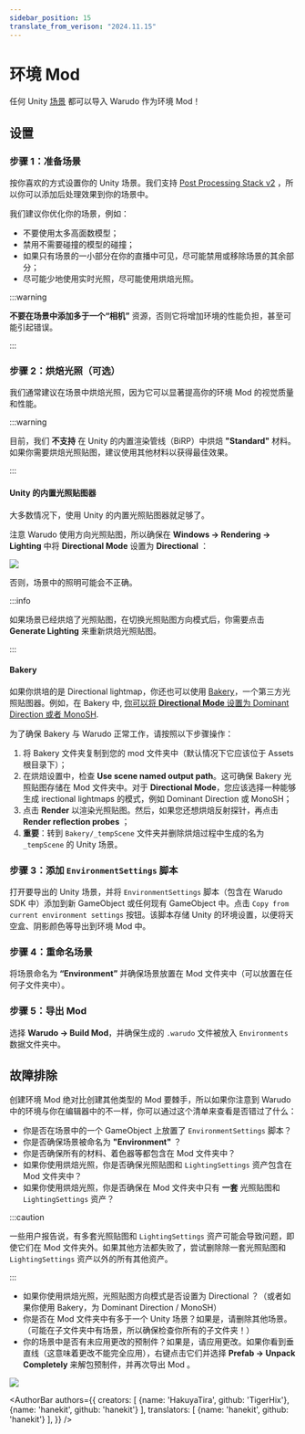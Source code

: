 ```yaml
---
sidebar_position: 15
translate_from_verison: "2024.11.15"
---
```


# 环境 Mod

任何 Unity [场景](https://docs.unity3d.com/Manual/CreatingScenes.html) 都可以导入 Warudo 作为环境 Mod！

## 设置

### 步骤 1：准备场景

按你喜欢的方式设置你的 Unity 场景。我们支持 [Post Processing Stack v2](https://docs.unity3d.com/Packages/com.unity.postprocessing@3.3/manual/index.html) ，所以你可以添加后处理效果到你的场景中。

我们建议你优化你的场景，例如：

* 不要使用太多高面数模型；
* 禁用不需要碰撞的模型的碰撞；
* 如果只有场景的一小部分在你的直播中可见，尽可能禁用或移除场景的其余部分；
* 尽可能少地使用实时光照，尽可能使用烘焙光照。

:::warning

**不要在场景中添加多于一个“相机”** 资源，否则它将增加环境的性能负担，甚至可能引起错误。

:::

### 步骤 2：烘焙光照（可选）

我们通常建议在场景中烘焙光照，因为它可以显著提高你的环境 Mod 的视觉质量和性能。

:::warning

目前，我们 **不支持** 在 Unity 的内置渲染管线（BiRP）中烘焙 **"Standard"** 材料。  
如果你需要烘焙光照贴图，建议使用其他材料以获得最佳效果。

:::

#### Unity 的内置光照贴图器

大多数情况下，使用 Unity 的内置光照贴图器就足够了。

注意 Warudo 使用方向光照贴图，所以确保在 **Windows → Rendering → Lighting** 中将 **Directional Mode** 设置为 **Directional** ：

![](/doc-img/en-environment-mod-1.webp)

否则，场景中的照明可能会不正确。

:::info

如果场景已经烘焙了光照贴图，在切换光照贴图方向模式后，你需要点击 **Generate Lighting** 来重新烘焙光照贴图。

:::

#### Bakery

如果你烘培的是 Directional lightmap，你还也可以使用 [Bakery](https://assetstore.unity.com/packages/tools/level-design/bakery-gpu-lightmapper-122218)，一个第三方光照贴图器。例如，在 Bakery 中, [你可以将 **Directional Mode** 设置为 Dominant Direction 或者 MonoSH](https://geom.io/bakery/wiki/index.php?title=Manual#Directional\_mode).

为了确保 Bakery 与 Warudo 正常工作，请按照以下步骤操作：

1. 将 Bakery 文件夹复制到您的 mod 文件夹中（默认情况下它应该位于 Assets 根目录下）；
2. 在烘焙设置中，检查 **Use scene named output path**。这可确保 Bakery 光照贴图存储在 Mod 文件夹中。对于 **Directional Mode**，您应该选择一种能够生成 irectional lightmaps 的模式，例如 Dominant Direction 或 MonoSH；
3. 点击 **Render** 以渲染光照贴图。然后，如果您还想烘焙反射探针，再点击 **Render reflection probes** ；
4. **重要**：转到 `Bakery/_tempScene` 文件夹并删除烘焙过程中生成的名为 `_tempScene` 的 Unity 场景。

### 步骤 3：添加 `EnvironmentSettings` 脚本

打开要导出的 Unity 场景，并将 `EnvironmentSettings` 脚本（包含在 Warudo SDK 中）添加到新 GameObject 或任何现有 GameObject 中。点击 `Copy from current environment settings` 按钮。该脚本存储 Unity 的环境设置，以便将天空盒、阴影颜色等导出到环境 Mod 中。

### 步骤 4：重命名场景

将场景命名为 **“Environment”** 并确保场景放置在 Mod 文件夹中（可以放置在任何子文件夹中）。

### 步骤 5：导出 Mod

选择 **Warudo → Build Mod**，并确保生成的 `.warudo` 文件被放入 `Environments` 数据文件夹中。

## 故障排除

创建环境 Mod 绝对比创建其他类型的 Mod 要棘手，所以如果你注意到 Warudo 中的环境与你在编辑器中的不一样，你可以通过这个清单来查看是否错过了什么：

* 你是否在场景中的一个 GameObject 上放置了 `EnvironmentSettings` 脚本？
* 你是否确保场景被命名为 **"Environment"** ？
* 你是否确保所有的材料、着色器等都包含在 Mod 文件夹中？
* 如果你使用烘焙光照，你是否确保光照贴图和 `LightingSettings` 资产包含在 Mod 文件夹中？
* 如果你使用烘焙光照，你是否确保在 Mod 文件夹中只有 **一套** 光照贴图和 `LightingSettings` 资产？

:::caution

一些用户报告说，有多套光照贴图和 `LightingSettings` 资产可能会导致问题，即使它们在 Mod 文件夹外。如果其他方法都失败了，尝试删除除一套光照贴图和 `LightingSettings` 资产以外的所有其他资产。

:::

* 如果你使用烘焙光照，光照贴图方向模式是否设置为 Directional ？（或者如果你使用 Bakery，为 Dominant Direction / MonoSH）
* 你是否在 Mod 文件夹中有多于一个 Unity 场景？如果是，请删除其他场景。（可能在子文件夹中有场景，所以确保检查你所有的子文件夹！）
* 你的场景中是否有未应用更改的预制件？如果是，请应用更改。如果你看到垂直线（这意味着更改不能完全应用），右键点击它们并选择 **Prefab → Unpack Completely** 来解包预制件，并再次导出 Mod 。

![](/doc-img/en-environment-mod-2.webp)

<AuthorBar authors={{
  creators: [
    {name: 'HakuyaTira', github: 'TigerHix'},
    {name: 'hanekit', github: 'hanekit'}
  ],
  translators: [
    {name: 'hanekit', github: 'hanekit'}
  ],
}} />
